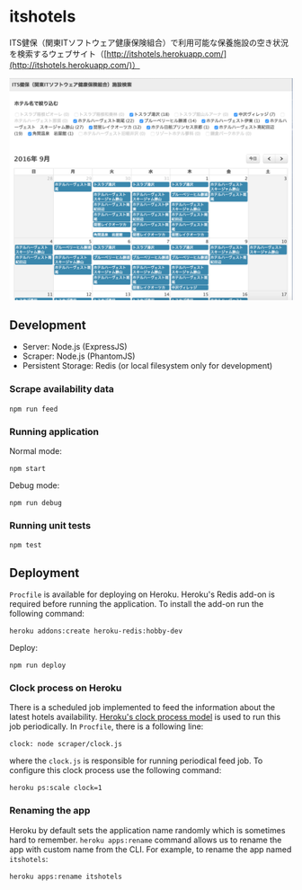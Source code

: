 # itshotels

ITS健保（関東ITソフトウェア健康保険組合）で利用可能な保養施設の空き状況を検索するウェブサイト（[http://itshotels.herokuapp.com/](http://itshotels.herokuapp.com/)）

![screenshot](/screenshot.png?raw=true)

## Development

- Server: Node.js (ExpressJS)
- Scraper: Node.js (PhantomJS)
- Persistent Storage: Redis (or local filesystem only for development)

### Scrape availability data

```
npm run feed
```

### Running application

Normal mode:

```
npm start
```

Debug mode:

```
npm run debug
```

### Running unit tests

```
npm test
```

## Deployment

`Procfile` is available for deploying on Heroku. Heroku's Redis add-on is required before running the application. To install the add-on run the following command:

```
heroku addons:create heroku-redis:hobby-dev
```

Deploy:

```
npm run deploy
```

### Clock process on Heroku

There is a scheduled job implemented to feed the information about the latest hotels availability. [Heroku's clock process model](https://devcenter.heroku.com/articles/scheduled-jobs-custom-clock-processes) is used to run this job periodically. In `Procfile`, there is a following line:

```
clock: node scraper/clock.js
```

where the `clock.js` is responsible for running periodical feed job. To configure this clock process use the following command:

```
heroku ps:scale clock=1
```

### Renaming the app

Heroku by default sets the application name randomly which is sometimes hard to remember. `heroku apps:rename` command allows us to rename the app with custom name from the CLI. For example, to rename the app named `itshotels`:

```
heroku apps:rename itshotels
```